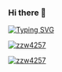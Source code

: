 ### Hi there 👋

[![Typing SVG](https://readme-typing-svg.demolab.com?font=Fira+Code&weight=600&size=25&pause=1000&color=F75BA0&center=true&vCenter=true&random=true&width=435&lines=Welcome+to+zzw4257's+coderoom)](https://git.io/typing-svg)

[![zzw4257](https://github-readme-stats.vercel.app/api?username=zzw4257)](https://github.com/anuraghazra/github-readme-stats)

[![zzw4257](https://github-profile-trophy.vercel.app/?username=zzw4257)](https://github.com/ryo-ma/github-profile-trophy)





<!--
**zzw4257/zzw4257** is a ✨ _special_ ✨ repository because its `README.md` (this file) appears on your GitHub profile.

Here are some ideas to get you started:

- 🔭 I’m currently working on ...
- 🌱 I’m currently learning ...
- 👯 I’m looking to collaborate on ...
- 🤔 I’m looking for help with ...
- 💬 Ask me about ...
- 📫 How to reach me: ...
- 😄 Pronouns: ...
- ⚡ Fun fact: ...
-->
